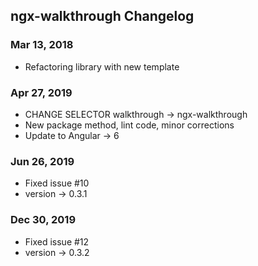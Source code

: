 ## ngx-walkthrough Changelog

<a name="Mar 13, 2018"></a>

### Mar 13, 2018

- Refactoring library with new template

<a name="Apr 27, 2019"></a>

### Apr 27, 2019

- CHANGE SELECTOR walkthrough -> ngx-walkthrough
- New package method, lint code, minor corrections
- Update to Angular -> 6

<a name="Jun 26, 2019"></a>

### Jun 26, 2019

- Fixed issue #10
- version -> 0.3.1

<a name="Dec 30, 2019"></a>

### Dec 30, 2019

- Fixed issue #12
- version -> 0.3.2
